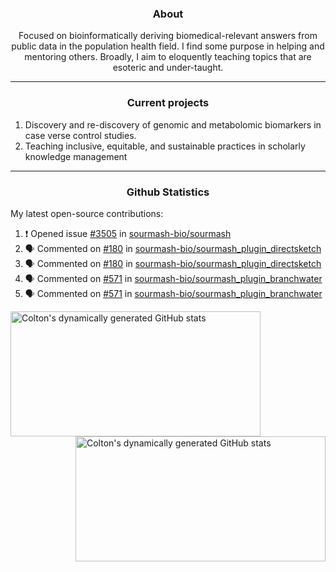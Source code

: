<!--
Inspiration derived from:
1. https://zzetao.github.io/awesome-github-profile/
2. https://github.com/spcanelon
3. https://github.com/tallguyjenks

Tools used:
1. https://github.com/anuraghazra/github-readme-stats
2. https://github.com/jamesgeorge007/github-activity-readme
3. https://github.com/topics/profile-readme
-->

<h3 align="center">About</h3>

<p align="center">
Focused on bioinformatically deriving biomedical-relevant answers from public data in the population health field. 
I find some purpose in helping and mentoring others. Broadly, I aim to eloquently teaching topics that are esoteric and under-taught.
</p>

---

<h3 align="center">Current projects</h3>

1. Discovery and re-discovery of genomic and metabolomic biomarkers in case verse control studies.
2. Teaching inclusive, equitable, and sustainable practices in scholarly knowledge management

---

<h3 align="center">Github Statistics</h3>

My latest open-source contributions:

<!--START_SECTION:activity-->
1. ❗ Opened issue [#3505](https://github.com/sourmash-bio/sourmash/issues/3505) in [sourmash-bio/sourmash](https://github.com/sourmash-bio/sourmash)
2. 🗣 Commented on [#180](https://github.com/sourmash-bio/sourmash_plugin_directsketch/issues/180#issuecomment-2590252678) in [sourmash-bio/sourmash_plugin_directsketch](https://github.com/sourmash-bio/sourmash_plugin_directsketch)
3. 🗣 Commented on [#180](https://github.com/sourmash-bio/sourmash_plugin_directsketch/issues/180#issuecomment-2588037185) in [sourmash-bio/sourmash_plugin_directsketch](https://github.com/sourmash-bio/sourmash_plugin_directsketch)
4. 🗣 Commented on [#571](https://github.com/sourmash-bio/sourmash_plugin_branchwater/issues/571#issuecomment-2581343020) in [sourmash-bio/sourmash_plugin_branchwater](https://github.com/sourmash-bio/sourmash_plugin_branchwater)
5. 🗣 Commented on [#571](https://github.com/sourmash-bio/sourmash_plugin_branchwater/issues/571#issuecomment-2581327848) in [sourmash-bio/sourmash_plugin_branchwater](https://github.com/sourmash-bio/sourmash_plugin_branchwater)
<!--END_SECTION:activity-->

<a href="https://github.com/ccbaumler">
  <img height="200" width=400 align="left" alt="Colton's dynamically generated GitHub stats" src="https://github-readme-stats.vercel.app/api?username=ccbaumler&show_icons=true&title_color=434d58&icon_color=fa8072&ring_color=ba55d3"/>
</a>
<a href="https://github.com/ccbaumler">
  <img height="200" width=400 align="right" alt="Colton's dynamically generated GitHub stats" src="https://github-readme-stats.vercel.app/api/top-langs/?username=ccbaumler&layout=compact&langs_count=6&card_width=320&title_color=434d58&hide=Standard%20ML,%20TeX,%20Jupyter%20Notebook" />
</a>
